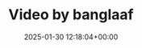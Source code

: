 ---
archive_date: 2025-02-07
code: DFcw4EszMBP
date: 2025-01-30 12:18:04+00:00
id: '3556932765285662799'
layout: post
media:
- id: '3556932765285662799'
  type: video
  url: media/DFcw4EszMBP/3556932765285662799.mp4
permalink: /p/DFcw4EszMBP/
thumbnail: media/DFcw4EszMBP/3556932765285662799.jpg
title: Video by banglaaf
---
